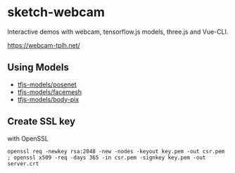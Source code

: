 # sketch-webcam

Interactive demos with webcam, tensorflow.js models, three.js and Vue-CLI.

https://webcam-tplh.net/

## Using Models

- [tfjs-models/posenet](https://github.com/tensorflow/tfjs-models/tree/master/posenet)
- [tfjs-models/facemesh](https://github.com/tensorflow/tfjs-models/tree/master/facemesh)
- [tfjs-models/body-pix](https://github.com/tensorflow/tfjs-models/tree/master/body-pix)

## Create SSL key

with OpenSSL

```
openssl req -newkey rsa:2048 -new -nodes -keyout key.pem -out csr.pem ; openssl x509 -req -days 365 -in csr.pem -signkey key.pem -out server.crt
```
